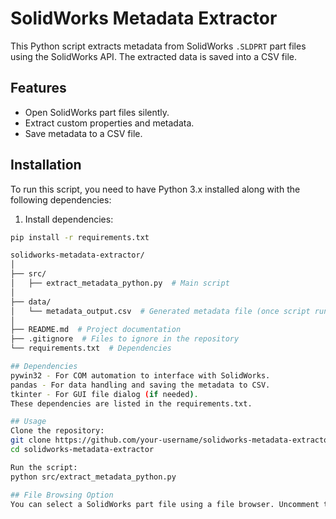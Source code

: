 # SolidWorks Metadata Extractor

This Python script extracts metadata from SolidWorks `.SLDPRT` part files using the SolidWorks API. The extracted data is saved into a CSV file. 

## Features
- Open SolidWorks part files silently.
- Extract custom properties and metadata.
- Save metadata to a CSV file.

## Installation

To run this script, you need to have Python 3.x installed along with the following dependencies:

1. Install dependencies:

```bash
pip install -r requirements.txt

solidworks-metadata-extractor/
│
├── src/
│   ├── extract_metadata_python.py  # Main script
│
├── data/
│   └── metadata_output.csv  # Generated metadata file (once script runs)
│
├── README.md  # Project documentation
├── .gitignore  # Files to ignore in the repository
└── requirements.txt  # Dependencies

## Dependencies
pywin32 - For COM automation to interface with SolidWorks.
pandas - For data handling and saving the metadata to CSV.
tkinter - For GUI file dialog (if needed).
These dependencies are listed in the requirements.txt.

## Usage
Clone the repository:
git clone https://github.com/your-username/solidworks-metadata-extractor.git
cd solidworks-metadata-extractor

Run the script:
python src/extract_metadata_python.py

## File Browsing Option
You can select a SolidWorks part file using a file browser. Uncomment the following line in the main() function of the script:

